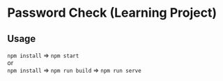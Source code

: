 # Password Check (Learning Project)

## Usage

`npm install` => `npm start`  
or  
`npm install` => `npm run build` => `npm run serve`
